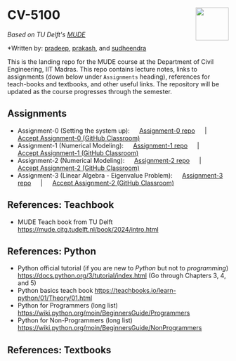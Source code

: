 # CV-5100 <img align="right" width="75" height="75" src="./_iitm-logo.svg">

*Based on TU Delft's [MUDE](http://mude.citg.tudelft.nl/)*

*Written by: [pradeep](https://www.pppratapa.com/), [prakash](https://sites.google.com/view/prakashbadal), and [sudheendra](https://www.linkedin.com/in/sudheendra-herkal)

This is the landing repo for the MUDE course at the Department of Civil Engineering, IIT Madras. This repo contains lecture notes, links to assignments (down below under `Assignments` heading), references for teach-books and textbooks, and other useful links. The repository will be updated as the course progresses through the semester. 

## **Assignments**
   * Assignment-0 (Setting the system up): &emsp; [Assignment-0 repo](https://github.com/mude-sel-2025/assignment-0) &emsp; | &emsp;  [Accept Assignment-0 (GitHub Classroom)](https://classroom.github.com/a/Oyk9wOrn)
   * Assignment-1 (Numerical Modeling): &emsp; [Assignment-1 repo](https://github.com/mude-sel-2025/assmt-1) &emsp; | &emsp;  [Accept Assignment-1 (GitHub Classroom)](https://classroom.github.com/a/3XMALFC0)
   * Assignment-2 (Numerical Modeling): &emsp; [Assignment-2 repo](https://github.com/mude-sel-2025/mude-sel-2025-class-assmt-2-Assignment_02) &emsp; | &emsp;  [Accept Assignment-2 (GitHub Classroom)](https://classroom.github.com/a/jM9TtrIh)
   * Assignment-3 (Linear Algebra - Eigenvalue Problem): &emsp; [Assignment-3 repo](https://github.com/mude-sel-2025/mude-sel-2025-class-assmt-3-Assignment-3) &emsp; | &emsp;  [Accept Assignment-2 (GitHub Classroom)](https://classroom.github.com/a/_lQ33kG0)

## **References: Teachbook**
   * MUDE Teach book from TU Delft https://mude.citg.tudelft.nl/book/2024/intro.html

## **References: Python**
   * Python official tutorial (if you are new to _Python_ but not to _programming_) https://docs.python.org/3/tutorial/index.html (Go through Chapters 3, 4, and 5)
   * Python basics teach book https://teachbooks.io/learn-python/01/Theory/01.html
   * Python for Programmers (long list) https://wiki.python.org/moin/BeginnersGuide/Programmers
   * Python for Non-Programmers (long list) https://wiki.python.org/moin/BeginnersGuide/NonProgrammers

## **References: Textbooks**
